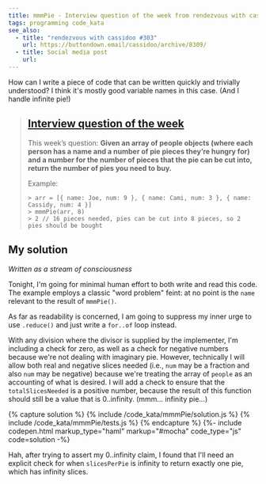 ```yaml
---
title: mmmPie - Interview question of the week from rendezvous with cassidoo
tags: programming code_kata
see_also:
  - title: "rendezvous with cassidoo #303"
    url: https://buttondown.email/cassidoo/archive/8309/
  - title: Social media post
    url:
---
```


How can I write a piece of code that can be written quickly and trivially understood? I think it's mostly good variable names in this case. (And I handle infinite pie!)

> ## [Interview question of the week](https://buttondown.email/cassidoo/archive/8309/)
>
> This week’s question:
> **Given an array of people objects (where each person has a name and a number of pie pieces they’re hungry for) and a number for the number of pieces that the pie can be cut into, return the number of pies you need to buy.**
>
> Example:
>
> ```
> > arr = [{ name: Joe, num: 9 }, { name: Cami, num: 3 }, { name: Cassidy, num: 4 }]
> > mmmPie(arr, 8)
> > 2 // 16 pieces needed, pies can be cut into 8 pieces, so 2 pies should be bought
> ```

## My solution

_Written as a stream of consciousness_

Tonight, I'm going for minimal human effort to both write and read this code. The example employs a classic "word problem" feint: at no point is the `name` relevant to the result of `mmmPie()`.

As far as readability is concerned, I am going to suppress my inner urge to use `.reduce()` and just write a `for..of` loop instead.

With any division where the divisor is supplied by the implementer, I'm including a check for zero, as well as a check for negative numbers because we're not dealing with imaginary pie. However, technically I will allow both real and negative slices needed (i.e., `num` may be a fraction and also `num` may be negative) because we're treating the array of `people` as an accounting of what is desired. I will add a check to ensure that the `totalSlicesNeeded` is a positive number, because the result of this function should still be a value that is 0..infinity. (mmm... infinity pie...)

{% capture solution %}
{% include /code_kata/mmmPie/solution.js %}
{% include /code_kata/mmmPie/tests.js %}
{% endcapture %}
{%- include codepen.html markup_type="haml" markup="#mocha" code_type="js" code=solution -%}

Hah, after trying to assert my 0..infinity claim, I found that I'll need an explicit check for when `slicesPerPie` is infinity to return exactly one pie, which has infinity slices.

